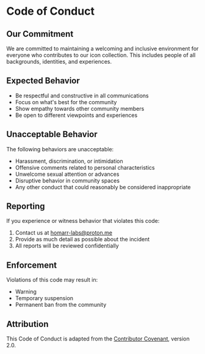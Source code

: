 # Code of Conduct

## Our Commitment

We are committed to maintaining a welcoming and inclusive environment for everyone who contributes to our icon collection. This includes people of all backgrounds, identities, and experiences.

## Expected Behavior

- Be respectful and constructive in all communications
- Focus on what's best for the community
- Show empathy towards other community members
- Be open to different viewpoints and experiences

## Unacceptable Behavior

The following behaviors are unacceptable:

- Harassment, discrimination, or intimidation
- Offensive comments related to personal characteristics
- Unwelcome sexual attention or advances
- Disruptive behavior in community spaces
- Any other conduct that could reasonably be considered inappropriate

## Reporting

If you experience or witness behavior that violates this code:

1. Contact us at [homarr-labs@proton.me](mailto:homarr-labs@proton.me)
2. Provide as much detail as possible about the incident
3. All reports will be reviewed confidentially

## Enforcement

Violations of this code may result in:

- Warning
- Temporary suspension
- Permanent ban from the community

## Attribution

This Code of Conduct is adapted from the [Contributor Covenant](https://www.contributor-covenant.org/), version 2.0.
